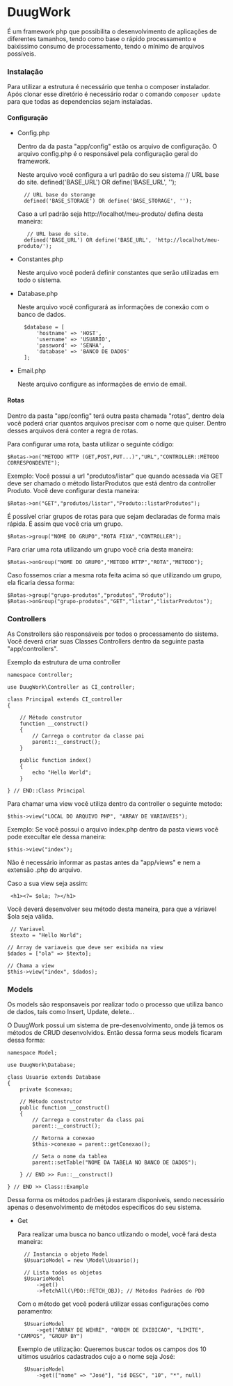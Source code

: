 # DuugWork

É um framework php que possibilita o desenvolvimento de aplicações de diferentes tamanhos, tendo como base o rápido processamento e baixissimo consumo de processamento, tendo o mínimo de arquivos possíveis. 

### Instalação

Para utilizar a estrutura é necessário que tenha o composer instalador. Após clonar esse diretório é necessário rodar o comando `composer update` para que todas as dependencias sejam instaladas. 

#### Configuração

- Config.php

	 Dentro da da pasta "app/config" estão os arquivo de configuração. O arquivo config.php é o responsável pela configuração geral do framework. 
	 
	 Neste arquivo você configura a url padrão do seu sistema
		// URL base do site.
		defined('BASE_URL') OR define('BASE_URL', '');

		// URL base do storange
		defined('BASE_STORAGE') OR define('BASE_STORAGE', '');

	 Caso a url padrão seja http://localhot/meu-produto/ defina desta maneira: 
	 
		 // URL base do site.
		defined('BASE_URL') OR define('BASE_URL', 'http://localhot/meu-produto/');


- Constantes.php

	 Neste arquivo você poderá definir constantes que serão utilizadas em todo o sistema.

- Database.php

	 Neste arquivo você configurará as informações de conexão com o banco de dados. 

	 	$database = [
			'hostname' => 'HOST',
			'username' => 'USUARIO',
			'password' => 'SENHA',
			'database' => 'BANCO DE DADOS'
		];

- Email.php 

	 Neste arquivo configure as informações de envio de email.
	 

#### Rotas

Dentro da pasta "app/config" terá outra pasta chamada "rotas", dentro dela você poderá criar quantos arquivos precisar com o nome que quiser. Dentro desses arquivos derá conter a regra de rotas. 

Para configurar uma rota, basta utilizar o seguinte código:

	$Rotas->on("METODO HTTP (GET,POST,PUT...)","URL","CONTROLLER::MÉTODO CORRESPONDENTE");

Exemplo: Você possui a url "produtos/listar" que quando acessada via GET deve ser chamado o método listarProdutos que está dentro da controller Produto. Você deve configurar desta maneira: 

	$Rotas->on("GET","produtos/listar","Produto::listarProdutos");

É possível criar grupos de rotas para que sejam declaradas de forma mais rápida.  É assim que você cria um grupo.

	$Rotas->group("NOME DO GRUPO","ROTA FIXA","CONTROLLER");

Para criar uma rota utilizando um grupo você cria desta maneira: 

	$Rotas->onGroup("NOME DO GRUPO","METODO HTTP","ROTA","METODO");

Caso fossemos criar a mesma rota feita acima só que utilizando um grupo, ela ficaria dessa forma:

	$Rotas->group("grupo-produtos","produtos","Produto");
	$Rotas->onGroup("grupo-produtos","GET","listar","listarProdutos");

### Controllers

As Constrollers são responsáveis por todos o processamento do sistema. Você deverá criar suas Classes Controllers dentro da seguinte pasta "app/controllers".

Exemplo da estrutura de uma controller

	namespace Controller;
	
	use DuugWork\Controller as CI_controller;

	class Principal extends CI_controller
	{

    	// Método construtor
    	function __construct()
    	{
        	// Carrega o contrutor da classe pai
        	parent::__construct();
    	}

    	public function index()
    	{
        	echo "Hello World";
    	}
		
	} // END::Class Principal

Para chamar uma view você utiliza dentro da controller o seguinte metodo: 

	$this->view("LOCAL DO ARQUIVO PHP", "ARRAY DE VARIAVEIS");

Exemplo: Se você possui o arquivo index.php dentro da pasta views você pode execultar ele dessa maneira: 

	$this->view("index");

Não é necessário informar as pastas antes da "app/views" e nem a extensão .php do arquivo. 

Caso a sua view seja assim: 

	 <h1><?= $ola; ?></h1>

Você deverá desenvolver seu método desta maneira, para que a váriavel $ola seja válida.

	 // Variavel
	 $texto = "Hello World";
	
	// Array de variaveis que deve ser exibida na view
	$dados = ["ola" => $texto];
	
	// Chama a view
	$this->view("index", $dados);


### Models

Os models são responsaveis por realizar todo o processo que utiliza banco de dados, tais como Insert, Update, delete... 

O DuugWork possui um sistema de pre-desenvolvimento, onde já temos os métodos de CRUD desenvolvidos. Então dessa forma seus models ficaram dessa forma: 

	namespace Model;

	use DuugWork\Database;

	class Usuario extends Database
	{
    	private $conexao;

    	// Método construtor
    	public function __construct()
    	{
        	// Carrega o construtor da class pai
        	parent::__construct();

        	// Retorna a conexao
        	$this->conexao = parent::getConexao();

        	// Seta o nome da tablea
        	parent::setTable("NOME DA TABELA NO BANCO DE DADOS");

    	} // END >> Fun::__construct()

	} // END >> Class::Example

Dessa forma os métodos padrões já estaram disponiveis, sendo necessário apenas o desenvolvimento de métodos especificos do seu sistema. 

- Get 
	
	Para realizar uma busca no banco utlizando o model, você fará desta maneira: 
	
		// Instancia o objeto Model
		$UsuarioModel = new \Model\Usuario();
		
		// Lista todos os objetos 
		$UsuarioModel
			->get()
			->fetchAll(\PDO::FETCH_OBJ); // Métodos Padrões do PDO

	Com o método get você poderá utilizar essas configurações como paramentro: 

		$UsuarioModel
			->get("ARRAY DE WEHRE", "ORDEM DE EXIBICAO", "LIMITE", "CAMPOS", "GROUP BY")

	 Exemplo de utilização: Queremos buscar todos os campos dos 10 ultimos usuários cadastrados cujo a o nome seja José:
	 
		$UsuarioModel
			->get(["nome" => "José"], "id DESC", "10", "*", null)